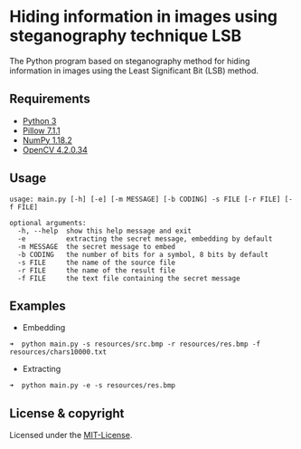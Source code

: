 # Hiding information in images using steganography technique LSB
The Python program based on steganography method for hiding information in images using the Least Significant Bit (LSB) method.

## Requirements
- [Python 3](https://www.python.org/)
- [Pillow 7.1.1](https://pypi.org/project/Pillow/)
- [NumPy 1.18.2](https://pypi.org/project/numpy/)
- [OpenCV 4.2.0.34](https://pypi.org/project/opencv-python/)

## Usage 

    usage: main.py [-h] [-e] [-m MESSAGE] [-b CODING] -s FILE [-r FILE] [-f FILE]

```
optional arguments:
  -h, --help  show this help message and exit
  -e          extracting the secret message, embedding by default
  -m MESSAGE  the secret message to embed
  -b CODING   the number of bits for a symbol, 8 bits by default
  -s FILE     the name of the source file
  -r FILE     the name of the result file
  -f FILE     the text file containing the secret message
```

## Examples
- Embedding
```
➜  python main.py -s resources/src.bmp -r resources/res.bmp -f resources/chars10000.txt
```
- Extracting
```
➜  python main.py -e -s resources/res.bmp
```

## License & copyright
Licensed under the [MIT-License](LICENSE.md).